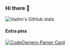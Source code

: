 ### Hi there 👋

![Vadim's GitHub stats](https://github-readme-stats.vercel.app/api?username=vhatsura&count_private=true&show_icons=true)

#### Extra pins

[![CodeOwners-Parser Card](https://github-readme-stats.vercel.app/api/pin/?username=vhatsura&repo=codeowners-parser)](https://github.com/vhatsura/codeowners-parser)

<!--
**vhatsura/vhatsura** is a ✨ _special_ ✨ repository because its `README.md` (this file) appears on your GitHub profile.

Here are some ideas to get you started:

- 🔭 I’m currently working on ...
- 🌱 I’m currently learning ...
- 👯 I’m looking to collaborate on ...
- 🤔 I’m looking for help with ...
- 💬 Ask me about ...
- 📫 How to reach me: ...
- 😄 Pronouns: ...
- ⚡ Fun fact: ...
-->
